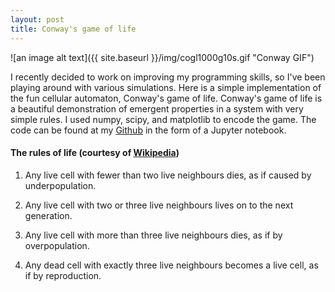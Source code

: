 ```yaml
---
layout: post
title: Conway's game of life
---
```


![an image alt text]({{ site.baseurl }}/img/cogl1000g10s.gif "Conway GIF")

I recently decided to work on improving my programming skills, so I've been playing around with various simulations. 
Here is a simple implementation of the fun cellular automaton, Conway's game of life. Conway's game of life is a beautiful demonstration of emergent properties in a system with very simple rules. I used numpy, scipy, and matplotlib 
to encode the game. The code can be found at my [Github](https://github.com/lcwheeler/cellular_automata/blob/master/CGOL_convolution.ipynb) in the form of a Jupyter notebook. 

#### The rules of life (courtesy of [Wikipedia](https://en.wikipedia.org/wiki/Conway%27s_Game_of_Life))
1) Any live cell with fewer than two live neighbours dies, as if caused by underpopulation.

2) Any live cell with two or three live neighbours lives on to the next generation.

3) Any live cell with more than three live neighbours dies, as if by overpopulation.

4) Any dead cell with exactly three live neighbours becomes a live cell, as if by reproduction.

